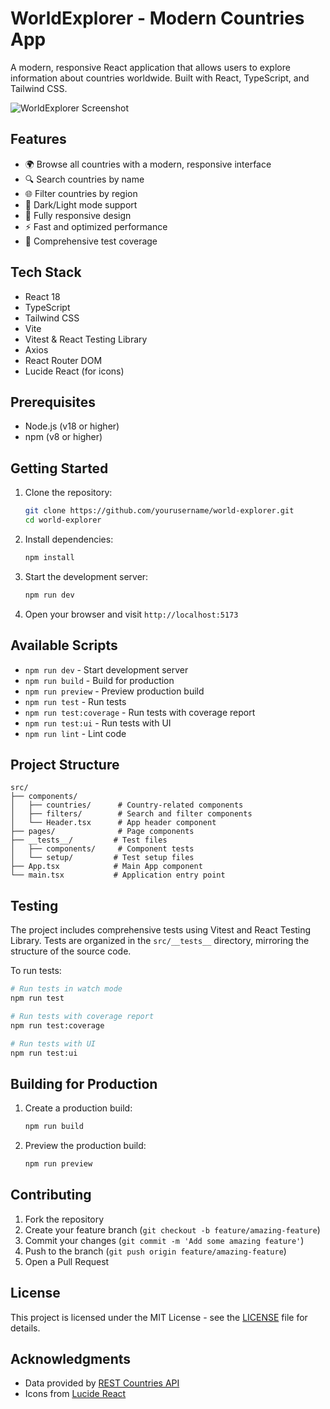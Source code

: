 # WorldExplorer - Modern Countries App

A modern, responsive React application that allows users to explore information about countries worldwide. Built with React, TypeScript, and Tailwind CSS.

![WorldExplorer Screenshot](https://images.pexels.com/photos/346885/pexels-photo-346885.jpeg?auto=compress&cs=tinysrgb&w=1260&h=750&dpr=2)

## Features

- 🌍 Browse all countries with a modern, responsive interface
- 🔍 Search countries by name
- 🌐 Filter countries by region
- 🎨 Dark/Light mode support
- 📱 Fully responsive design
- ⚡ Fast and optimized performance
- 🧪 Comprehensive test coverage

## Tech Stack

- React 18
- TypeScript
- Tailwind CSS
- Vite
- Vitest & React Testing Library
- Axios
- React Router DOM
- Lucide React (for icons)

## Prerequisites

- Node.js (v18 or higher)
- npm (v8 or higher)

## Getting Started

1. Clone the repository:
   ```bash
   git clone https://github.com/yourusername/world-explorer.git
   cd world-explorer
   ```

2. Install dependencies:
   ```bash
   npm install
   ```

3. Start the development server:
   ```bash
   npm run dev
   ```

4. Open your browser and visit `http://localhost:5173`

## Available Scripts

- `npm run dev` - Start development server
- `npm run build` - Build for production
- `npm run preview` - Preview production build
- `npm run test` - Run tests
- `npm run test:coverage` - Run tests with coverage report
- `npm run test:ui` - Run tests with UI
- `npm run lint` - Lint code

## Project Structure

```
src/
├── components/
│   ├── countries/      # Country-related components
│   ├── filters/        # Search and filter components
│   └── Header.tsx      # App header component
├── pages/              # Page components
├── __tests__/         # Test files
│   ├── components/     # Component tests
│   └── setup/         # Test setup files
├── App.tsx            # Main App component
└── main.tsx           # Application entry point
```

## Testing

The project includes comprehensive tests using Vitest and React Testing Library. Tests are organized in the `src/__tests__` directory, mirroring the structure of the source code.

To run tests:

```bash
# Run tests in watch mode
npm run test

# Run tests with coverage report
npm run test:coverage

# Run tests with UI
npm run test:ui
```

## Building for Production

1. Create a production build:
   ```bash
   npm run build
   ```

2. Preview the production build:
   ```bash
   npm run preview
   ```

## Contributing

1. Fork the repository
2. Create your feature branch (`git checkout -b feature/amazing-feature`)
3. Commit your changes (`git commit -m 'Add some amazing feature'`)
4. Push to the branch (`git push origin feature/amazing-feature`)
5. Open a Pull Request

## License

This project is licensed under the MIT License - see the [LICENSE](LICENSE) file for details.

## Acknowledgments

- Data provided by [REST Countries API](https://restcountries.com/)
- Icons from [Lucide React](https://lucide.dev/)